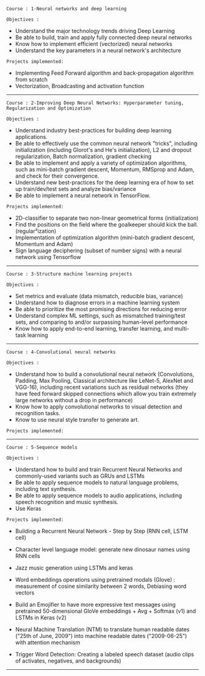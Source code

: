 
`Course : 1-Neural networks and deep learning` 

`Objectives :`
- Understand the major technology trends driving Deep Learning
- Be able to build, train and apply fully connected deep neural networks 
- Know how to implement efficient (vectorized) neural networks
- Understand the key parameters in a neural network's architecture

`Projects implemented:`
- Implementing Feed Forward algorithm and back-propagation algorithm from scratch
- Vectorization, Broadcasting and activation function
***

`Course : 2-Improving Deep Neural Networks: Hyperparameter tuning, Regularization and Optimization`	

`Objectives :`
- Understand industry best-practices for building deep learning applications. 
- Be able to effectively use the common neural network "tricks", including initialization (including Glorot's and He's initialization), L2 and dropout regularization, Batch normalization, gradient checking 
- Be able to implement and apply a variety of optimization algorithms, such as mini-batch gradient descent, Momentum, RMSprop and Adam, and check for their convergence. 
- Understand new best-practices for the deep learning era of how to set up train/dev/test sets and analyze bias/variance
- Be able to implement a neural network in TensorFlow.	

`Projects implemented:`
- 2D-classifier to separate two non-linear geometrical forms 
(initialization)
- Find the positions on the field where the goalkeeper should kick the ball.
(regular²ization)
- Implementation of optimization algorithm (mini-batch gradient descent, Momentum and Adam)
- Sign language deciphering (subset of number signs) with a neural network using Tensorflow
***


`Course : 3-Structure machine learning projects`	

`Objectives :`
- Set metrics and evaluate (data mismatch, reducible bias, variance)
- Understand how to diagnose errors in a machine learning system 
- Be able to prioritize the most promising directions for reducing error
- Understand complex ML settings, such as mismatched training/test sets, and comparing to and/or surpassing human-level performance
- Know how to apply end-to-end learning, transfer learning, and multi-task learning	
***

`Course : 4-Convolutional neural networks`

`Objectives :`
- Understand how to build a convolutional neural network (Convolutions, Padding, Max Pooling, Classical architecture like LeNet-5, AlexNet and VGG-16), including recent variations such as residual networks (they have feed forward skipped connections which allow you train extremely large networks without a drop in performance)
- Know how to apply convolutional networks to visual detection and recognition tasks.
- Know to use neural style transfer to generate art.	

`Projects implemented:`
***

`Course : 5-Sequence models`

`Objectives :`
- Understand how to build and train Recurrent Neural Networks and commonly-used variants such as GRUs and LSTMs 
- Be able to apply sequence models to natural language problems, including text synthesis. 
- Be able to apply sequence models to audio applications, including speech recognition and music synthesis.
- Use Keras	

`Projects implemented:`
- Building a Recurrent Neural Network - Step by Step (RNN cell, LSTM cell) 
- Character level language model: generate new dinosaur names using RNN cells
- Jazz music generation using LSTMs and keras
- Word embeddings operations using pretrained modals (Glove) : measurement of cosine similarity between 2 words,  Debiasing word vectors
- Build an Emojifier to have more expressive text messages using pretrained 50-dimensional GloVe embeddings + Avg + Softmax (v1) and LSTMs in Keras (v2)
- Neural Machine Translation (NTM) to translate human readable dates ("25th of June, 2009") into machine readable dates ("2009-06-25") with attention mechanism

- Trigger Word Detection: Creating a labeled speech dataset (audio clips of activates, negatives, and backgrounds)


***
